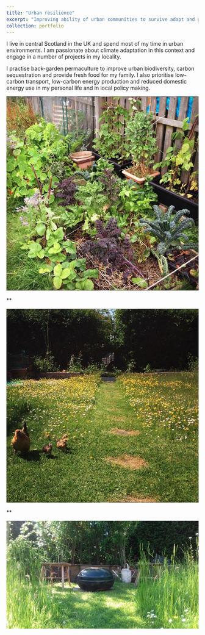 ```yaml
---
title: "Urban resilience"
excerpt: "Improving ability of urban communities to survive adapt and grow  <br/><img src='/images/meadow2.png'>"
collection: portfolio
---
```


I live in central Scotland in the UK and spend most of my time in urban environments. I am passionate about climate adaptation in this context and engage in a number of projects in my locality. 

I practise back-garden permaculture to improve urban biodiversity, carbon sequestration and provide fresh food for my family. I also prioritise low-carbon transport, low-carbon energy production and reduced domestic energy use in my personal life and in local policy making.

![alt text](/images/raisedbeds.png "Back-garden permaculture")

**

![alt text](/images/meadow.png "Back-garden permaculture")

**

![alt text](/images/meadow2.png "Back-garden permaculture")



